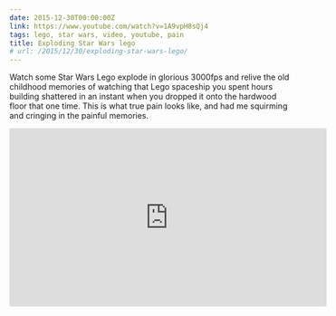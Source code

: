 ```yaml
---
date: 2015-12-30T00:00:00Z
link: https://www.youtube.com/watch?v=1A9vpH8sQj4
tags: lego, star wars, video, youtube, pain
title: Exploding Star Wars lego
# url: /2015/12/30/exploding-star-wars-lego/
---
```


Watch some Star Wars Lego explode in glorious 3000fps and relive the old childhood memories of watching that Lego spaceship you spent hours building shattered in an instant when you dropped it onto the hardwood floor that one time. This is what true pain looks like, and had me squirming and cringing in the painful memories.

<div class="video">

<iframe width="560" height="315" src="https://www.youtube.com/embed/1A9vpH8sQj4" frameborder="0" allowfullscreen></iframe>

</div>

